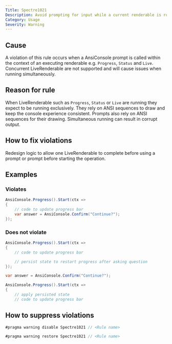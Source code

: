 ```yaml
---
Title: Spectre1021
Description: Avoid prompting for input while a current renderable is running.
Category: Usage
Severity: Warning
---
```


## Cause

A violation of this rule occurs when a AnsiConsole prompt is called within the context of an executing renderable e.g. `Progress`, `Status` and `Live`. Concurrent LiveRenderable are not supported and will cause issues when running simultaneously.

## Reason for rule

When LiveRenderable such as `Progress`, `Status` or `Live` are running they expect to be running exclusively. They rely on ANSI sequences to draw and keep the console experience consistent. Prompts also rely on ANSI sequences for their drawing. Simultaneous running can result in corrupt output.

## How to fix violations

Redesign logic to allow one LiveRenderable to complete before using a prompt or prompt before starting the operation. 

## Examples

### Violates

```csharp
AnsiConsole.Progress().Start(ctx =>
{
    // code to update progress bar
    var answer = AnsiConsole.Confirm("Continue?");
});
```

### Does not violate

```csharp
AnsiConsole.Progress().Start(ctx =>
{
    // code to update progress bar

    // persist state to restart progress after asking question   
});

var answer = AnsiConsole.Confirm("Continue?");

AnsiConsole.Progress().Start(ctx =>
{
    // apply persisted state
    // code to update progress bar
```

## How to suppress violations

```csharp
#pragma warning disable Spectre1021 // <Rule name>

#pragma warning restore Spectre1021 // <Rule name>
```

